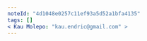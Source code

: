 ```yaml
---
noteId: "4d1048e0257c11ef93a5d52a1bfa4135"
tags: []
< Kau Molepo: "kau.endric@gmail.com" >
---
```


